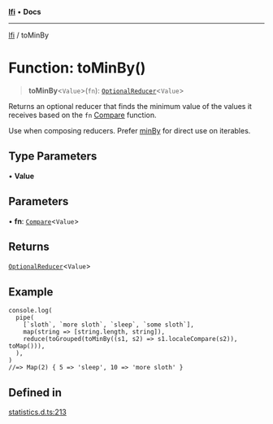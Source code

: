[**lfi**](../readme.md) • **Docs**

---

[lfi](../globals.md) / toMinBy

# Function: toMinBy()

> **toMinBy**\<`Value`\>(`fn`):
> [`OptionalReducer`](../type-aliases/OptionalReducer.md)\<`Value`\>

Returns an optional reducer that finds the minimum value of the values it
receives based on the `fn` [Compare](../type-aliases/Compare.md) function.

Use when composing reducers. Prefer [minBy](minBy.md) for direct use on
iterables.

## Type Parameters

• **Value**

## Parameters

• **fn**: [`Compare`](../type-aliases/Compare.md)\<`Value`\>

## Returns

[`OptionalReducer`](../type-aliases/OptionalReducer.md)\<`Value`\>

## Example

```
console.log(
  pipe(
    [`sloth`, `more sloth`, `sleep`, `some sloth`],
    map(string => [string.length, string]),
    reduce(toGrouped(toMinBy((s1, s2) => s1.localeCompare(s2)), toMap())),
  ),
)
//=> Map(2) { 5 => 'sleep', 10 => 'more sloth' }
```

## Defined in

[statistics.d.ts:213](https://github.com/TomerAberbach/lfi/blob/dd796c78d3ff68ae7bf4a0272b3cbeca688438e7/src/operations/statistics.d.ts#L213)
